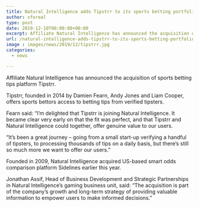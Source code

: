 ```yaml
---
title: Natural Intelligence adds Tipstrr to its sports betting portfolio
author: xforeal 
type: post
date: 2019-12-10T00:00:00+00:00
excerpt: Affiliate Natural Intelligence has announced the acquisition of sports betting tips platform Tipstrr
url: /natural-intelligence-adds-tipstrr-to-its-sports-betting-portfolio/
image : images/news/2019/12/tipstrr.jpg
categories:
  - news

---
```

Affiliate Natural Intelligence has announced the acquisition of sports betting tips platform Tipstrr.

Tipstrr, founded in 2014 by Damien Fearn, Andy Jones and Liam Cooper, offers sports bettors access to betting tips from verified tipsters.

Fearn said: &#8220;I&#8217;m delighted that Tipstrr is joining Natural Intelligence. It became clear very early on that the fit was perfect, and that Tipstrr and Natural Intelligence could together, offer genuine value to our users.

&ldquo;It&rsquo;s been a great journey &ndash; going from a small start-up verifying a handful of tipsters, to processing thousands of tips on a daily basis, but there&#8217;s still so much more we want to offer our users.&#8221;

Founded in 2009, Natural Intelligence acquired US-based smart odds comparison platform Sidelines earlier this year.

Jonathan Assif, Head of Business Development and Strategic Partnerships in Natural Intelligence&rsquo;s gaming business unit, said: &#8220;The acquisition is part of the company&#8217;s growth and long-term strategy of providing valuable information to empower users to make informed decisions.&rdquo;